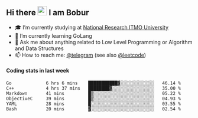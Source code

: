 ## Hi there <img src="https://media.giphy.com/media/hvRJCLFzcasrR4ia7z/giphy.gif" width="25px"> I am Bobur

- :mortar_board: I’m currently studying at [National Research ITMO University](https://itmo.ru/)
- :seedling: I’m currently learning GoLang
- :speech_balloon: Ask me about anything related to Low Level Programming or Algorithm and Data Structures
- :mailbox: How to reach me: [@telegram](https://t.me/bobur_zakirov) (see also [@leetcode](https://leetcode.com/insanis/))      

#### Coding stats in last week

<!--START_SECTION:waka-->

```text
Go             6 hrs 6 mins    ███████████▓░░░░░░░░░░░░░   46.14 %
C++            4 hrs 37 mins   ████████▓░░░░░░░░░░░░░░░░   35.00 %
Markdown       41 mins         █▒░░░░░░░░░░░░░░░░░░░░░░░   05.22 %
ObjectiveC     39 mins         █▒░░░░░░░░░░░░░░░░░░░░░░░   04.93 %
YAML           28 mins         █░░░░░░░░░░░░░░░░░░░░░░░░   03.55 %
Bash           20 mins         ▓░░░░░░░░░░░░░░░░░░░░░░░░   02.54 %
```

<!--END_SECTION:waka-->
